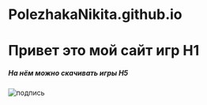 # PolezhakaNikita.github.io
# Привет это мой сайт игр Н1
##### На нём можно скачивать игры H5
![подпись](ссылка_на_изображение)
